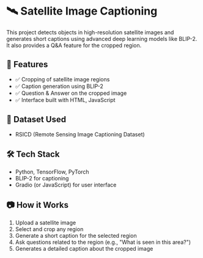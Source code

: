 # 🛰️ Satellite Image Captioning

This project detects objects in high-resolution satellite images and generates short captions using advanced deep learning models like BLIP-2. It also provides a Q&A feature for the cropped region.

## 🚀 Features

- ✅ Cropping of satellite image regions
- ✅ Caption generation using BLIP-2
- ✅ Question & Answer on the cropped image
- ✅ Interface built with HTML, JavaScript

## 📁 Dataset Used

- RSICD (Remote Sensing Image Captioning Dataset)

## 🛠️ Tech Stack

- Python, TensorFlow, PyTorch
- BLIP-2 for captioning
- Gradio (or JavaScript) for user interface

## 📷 How it Works

1. Upload a satellite image
2. Select and crop any region
3. Generate a short caption for the selected region
4. Ask questions related to the region (e.g., "What is seen in this area?")
5. Generates a detailed caption about the cropped image
